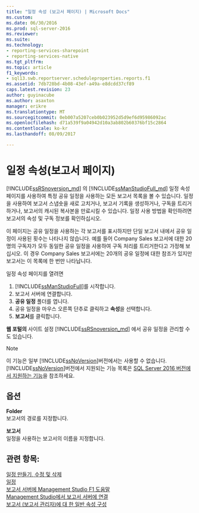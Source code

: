 ```yaml
---
title: "일정 속성 (보고서 페이지) | Microsoft Docs"
ms.custom: 
ms.date: 06/30/2016
ms.prod: sql-server-2016
ms.reviewer: 
ms.suite: 
ms.technology:
- reporting-services-sharepoint
- reporting-services-native
ms.tgt_pltfrm: 
ms.topic: article
f1_keywords:
- sql13.swb.reportserver.scheduleproperties.reports.f1
ms.assetid: 7db728bd-4b08-43ef-a49a-e8dcdd37cf89
caps.latest.revision: 23
author: guyinacube
ms.author: asaxton
manager: erikre
ms.translationtype: MT
ms.sourcegitcommit: 0eb007a5207ceb0b023952d5d9ef6d95986092ac
ms.openlocfilehash: d71a539f9a04942d10a3ab802b60376bf15c2864
ms.contentlocale: ko-kr
ms.lasthandoff: 08/09/2017

---
```

# <a name="schedule-properties-reports-page"></a>일정 속성(보고서 페이지)
  [!INCLUDE[ssRSnoversion_md](../../includes/ssrsnoversion-md.md)] 의 [!INCLUDE[ssManStudioFull_md](../../includes/ssmanstudiofull-md.md)] 일정 속성 페이지를 사용하여 특정 공유 일정을 사용하는 모든 보고서 목록을 볼 수 있습니다. 일정을 사용하여 보고서 스냅숏을 새로 고치거나, 보고서 기록을 생성하거나, 구독을 트리거하거나, 보고서의 캐시된 복사본을 만료시킬 수 있습니다. 일정 사용 방법을 확인하려면 보고서의 속성 및 구독 정보를 확인하십시오.  
  
 이 페이지는 공유 일정을 사용하는 각 보고서를 표시하지만 단일 보고서 내에서 공유 일정이 사용된 횟수는 나타나지 않습니다. 예를 들어 Company Sales 보고서에 대한 20명의 구독자가 모두 동일한 공유 일정을 사용하여 구독 처리를 트리거한다고 가정해 보십시오. 이 경우 Company Sales 보고서에는 20개의 공유 일정에 대한 참조가 있지만 보고서는 이 목록에 한 번만 나타납니다.  
  
 일정 속성 페이지를 열려면
 1. [!INCLUDE[ssManStudioFull](../../includes/ssmanstudiofull-md.md)]를 시작합니다.
 2. 보고서 서버에 연결합니다.
 3. **공유 일정** 폴더를 엽니다.
 4. 공유 일정을 마우스 오른쪽 단추로 클릭하고 **속성**을 선택합니다.
 5. **보고서**를 클릭합니다.  
  
  **웹 포털의** 사이트 설정 [!INCLUDE[ssRSnoversion_md](../../includes/ssrsnoversion-md.md)] 에서 공유 일정을 관리할 수도 있습니다.
  
> [!NOTE]  
>  이 기능은 일부 [!INCLUDE[ssNoVersion](../../includes/ssnoversion-md.md)]버전에서는 사용할 수 없습니다. [!INCLUDE[ssNoVersion](../../includes/ssnoversion-md.md)]버전에서 지원되는 기능 목록은 [SQL Server 2016 버전에서 지원하는 기능](~/sql-server/editions-and-supported-features-for-sql-server-2016.md)을 참조하세요.  
  
## <a name="options"></a>옵션  
 **Folder**  
 보고서의 경로를 지정합니다.  
  
 **보고서**  
 일정을 사용하는 보고서의 이름을 지정합니다.  
  
## <a name="see-also"></a>관련 항목:  
 [일정 만들기, 수정 및 삭제](../../reporting-services/subscriptions/create-modify-and-delete-schedules.md)   
 [일정](../../reporting-services/subscriptions/schedules.md)   
 [보고서 서버에 Management Studio F1 도움말](../../reporting-services/tools/report-server-in-management-studio-f1-help.md)   
 [Management Studio에서 보고서 서버에 연결](../../reporting-services/tools/connect-to-a-report-server-in-management-studio.md)   
 [보고서 (보고서 관리자)에 대 한 일반 속성 구성](http://msdn.microsoft.com/en-us/10b941b2-28e6-4408-9ee4-acebc63c8496)  
  
  


